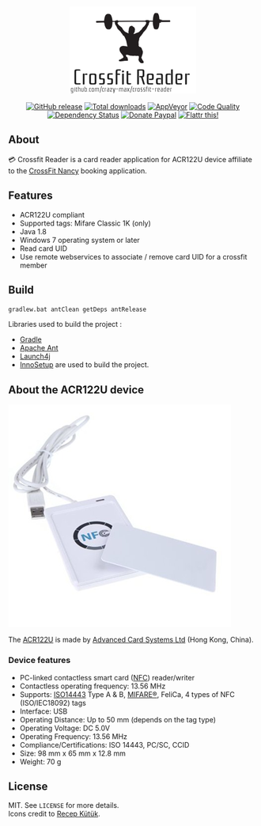 <p align="center"><a href="https://github.com/crazy-max/crossfit-reader" target="_blank"><img width="256" src="https://github.com/crazy-max/crossfit-reader/blob/master/res/logo.png"></a></p>

<p align="center">
  <a href="https://github.com/crazy-max/crosffit-reader/releases/latest"><img src="https://img.shields.io/github/release/crazy-max/crossfit-reader.svg?style=flat-square" alt="GitHub release"></a>
  <a href="https://github.com/crazy-max/crosffit-reader/releases/latest"><img src="https://img.shields.io/github/downloads/crazy-max/crossfit-reader/total.svg?style=flat-square" alt="Total downloads"></a>
  <a href="https://ci.appveyor.com/project/crazy-max/crossfit-reader"><img src="https://img.shields.io/appveyor/ci/crazy-max/crossfit-reader.svg?style=flat-square" alt="AppVeyor"></a>
  <a href="https://www.codacy.com/app/crazy-max/crossfit-reader"><img src="https://img.shields.io/codacy/grade/3daf2e6395764406ab0c8fd2c2202581.svg?style=flat-square" alt="Code Quality"></a>
  <a href="https://www.versioneye.com/user/projects/57e9398cbd6fa600512e3dab"><img src="https://www.versioneye.com/user/projects/57e9398cbd6fa600512e3dab/badge.svg?style=flat-square" alt="Dependency Status"></a>
  <a href="https://www.paypal.me/crazyws"><img src="https://img.shields.io/badge/donate-paypal-blue.svg?style=flat-square" alt="Donate Paypal"></a>
  <a href="https://flattr.com/submit/auto?user_id=crazymax&url=https://github.com/crazy-max/crossfit-reader"><img src="https://img.shields.io/badge/flattr-this-green.svg?style=flat-square" alt="Flattr this!"></a>
</p>

## About

💳 Crossfit Reader is a card reader application for ACR122U device affiliate to the [CrossFit Nancy](http://www.crossfit-nancy.fr/) booking application.

## Features

* ACR122U compliant
* Supported tags: Mifare Classic 1K (only)
* Java 1.8
* Windows 7 operating system or later 
* Read card UID
* Use remote webservices to associate / remove card UID for a crossfit member

## Build

`gradlew.bat antClean getDeps antRelease`

Libraries used to build the project :
* [Gradle](https://gradle.org/)
* [Apache Ant](http://ant.apache.org/)
* [Launch4j](http://launch4j.sourceforge.net/)
* [InnoSetup](http://www.jrsoftware.org/isinfo.php) are used to build the project.

## About the ACR122U device

![Yosoo ACR122U](res/acr122u.jpg?raw=true)

The [ACR122U](http://www.acs.com.hk/en/products/3/acr122u-usb-nfc-reader/) is made by [Advanced Card Systems Ltd](http://www.acs.com.hk/) (Hong Kong, China).

### Device features

* PC-linked contactless smart card ([NFC](http://en.wikipedia.org/wiki/Near_field_communication)) reader/writer
* Contactless operating frequency: 13.56 MHz
* Supports: [ISO14443](http://en.wikipedia.org/wiki/ISO/IEC_14443) Type A & B, [MIFARE®](http://en.wikipedia.org/wiki/MIFARE), FeliCa, 4 types of NFC (ISO/IEC18092) tags
* Interface: USB
* Operating Distance: Up to 50 mm (depends on the tag type)
* Operating Voltage: DC 5.0V
* Operating Frequency: 13.56 MHz
* Compliance/Certifications: ISO 14443, PC/SC, CCID
* Size: 98 mm x 65 mm x 12.8 mm
* Weight: 70 g

## License

MIT. See `LICENSE` for more details.<br />
Icons credit to [Recep Kütük](http://recepkutuk.com/).

